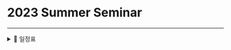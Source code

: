 # 2023 Summer Seminar<br>
____

<details>
  <summary>📅 일정표</summary>
  <img src="https://github.com/RTES-Lab/Advanced-Python-Seminar/assets/137171635/c2f1490c-656f-44d3-8855-e49c5b8e46ee" width="850px"><br>
  <img src="https://github.com/RTES-Lab/Advanced-Python-Seminar/assets/137171635/b3831726-d4b6-4cd2-8dfa-b2cbbacd9bc8" width="850px"><br>
</details>

